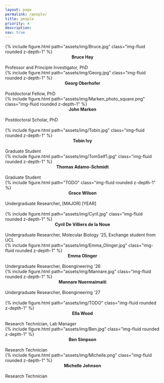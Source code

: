 ```yaml
---
layout: page
permalink: /people/
title: people
priority: 4
description:
nav: true
---
```


<div class="row">
  <div class="col">
    {% include figure.html path="assets/img/Bruce.jpg" class="img-fluid rounded z-depth-1" %}
    <strong>
      <center>
        Bruce Hay
      </center>
    </strong><br>
    Professor and Principle Investigator, PhD
  </div>
  <div class="col">
    {% include figure.html path="assets/img/Georg.jpg" class="img-fluid rounded z-depth-1" %}
    <strong>
      <center>
        Georg Oberhofer
      </center>
    </strong><br>
    Postdoctoral Fellow, PhD
  </div>
  <div class="col">
    {% include figure.html path="assets/img/Marken_photo_square.png" class="img-fluid rounded z-depth-1" %}
    <strong>
      <center>
        John Marken
      </center>
    </strong><br>
    Postdoctoral Scholar, PhD
  </div>

  <div class="w-100"></div><br>
  
  <div class="col">
    {% include figure.html path="assets/img/Tobin.jpg" class="img-fluid rounded z-depth-1" %}
    <strong>
      <center>
        Tobin Ivy
      </center>
    </strong><br>
    Graduate Student
  </div>
  <div class="col">
    {% include figure.html path="assets/img/TomSelf1.jpg" class="img-fluid rounded z-depth-1" %}
    <strong>
      <center>
        Thomas Adamo-Schmidt
      </center>
    </strong><br>
    Graduate Student
  </div>
  <div class="col">
    {% include figure.html path="TODO" class="img-fluid rounded z-depth-1" %}
    <strong>
      <center>
        Grace Wilson
      </center>
    </strong><br>
    Undergraduate Researcher, [MAJOR] [YEAR]
  </div>

  <div class="w-100"></div><br>

  <div class="col">
    {% include figure.html path="assets/img/Cyril.jpg" class="img-fluid rounded z-depth-1" %}
    <strong>
      <center>
        Cyril De Villiers de la Noue
      </center>
    </strong><br>
    Undergraduate Researcher, Molecular Biology '25, Exchange student from UCL
  </div>
  <div class="col">
    {% include figure.html path="assets/img/Emma_Olinger.jpg" class="img-fluid rounded z-depth-1" %}
    <strong>
      <center>
        Emma Olinger
      </center>
    </strong><br>
    Undergraduate Researcher, Bioengineering '26
  </div>
  <div class="col">
    {% include figure.html path="assets/img/Mannare.jpg" class="img-fluid rounded z-depth-1" %}
    <strong>
      <center>
        Mannare Nuermaimaiti
      </center>
    </strong><br>
    Undergraduate Researcher, Bioengineering '27
  </div>

  <div class="w-100"></div><br>

  <div class="col">
    {% include figure.html path="assets/img/TODO" class="img-fluid rounded z-depth-1" %}
    <strong>
      <center>
        Ella Wood
      </center>
    </strong><br>
    Research Technician, Lab Manager
  </div>
  <div class="col">
    {% include figure.html path="assets/img/Ben.jpg" class="img-fluid rounded z-depth-1" %}
    <strong>
      <center>
        Ben Simpson
      </center>
    </strong><br>
    Research Technician
  </div>
  <div class="col">
    {% include figure.html path="assets/img/Michelle.png" class="img-fluid rounded z-depth-1" %}
    <strong>
      <center>
        Michelle Johnson
      </center>
    </strong><br>
    Research Technician
  </div>
  
  <!-- <div class="col">
  </div> -->
</div>
